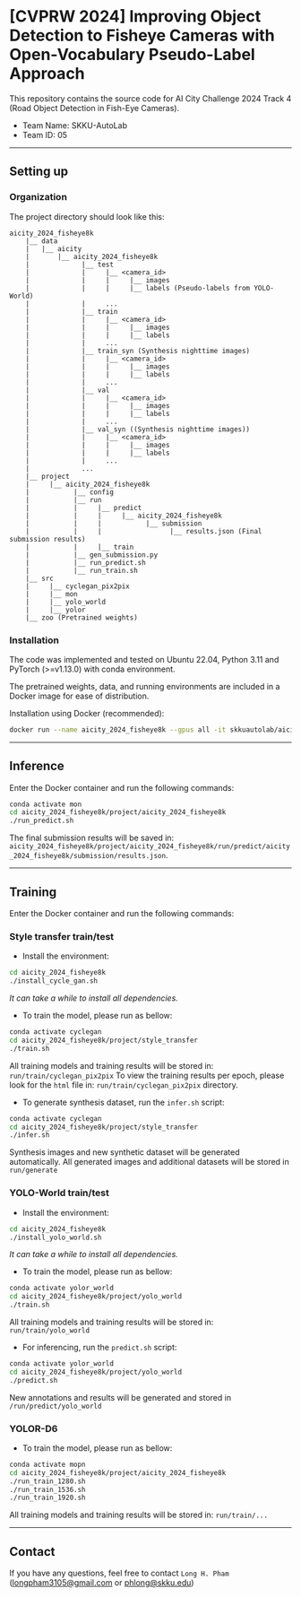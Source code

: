 # [CVPRW 2024] Improving Object Detection to Fisheye Cameras with Open-Vocabulary Pseudo-Label Approach

This repository contains the source code for AI City Challenge 2024 Track 4 (Road Object Detection in Fish-Eye Cameras).

- Team Name: SKKU-AutoLab 
- Team ID: 05

___

## Setting up

### Organization
The project directory should look like this:
```
aicity_2024_fisheye8k
    |__ data
    |   |__ aicity
    |       |__ aicity_2024_fisheye8k
    |             |__ test
    |             |     |__ <camera_id>
    |             |     |     |__ images
    |             |     |     |__ labels (Pseudo-labels from YOLO-World)
    |             |     ...
    |             |__ train
    |             |     |__ <camera_id>
    |             |     |     |__ images
    |             |     |     |__ labels
    |             |     ...
    |             |__ train_syn (Synthesis nighttime images)
    |             |     |__ <camera_id>
    |             |     |     |__ images
    |             |     |     |__ labels
    |             |     ...
    |             |__ val
    |             |     |__ <camera_id>
    |             |     |     |__ images
    |             |     |     |__ labels
    |             |     ...
    |             |__ val_syn ((Synthesis nighttime images))
    |             |     |__ <camera_id>
    |             |     |     |__ images
    |             |     |     |__ labels
    |             |     ...
    |             ...  
    |__ project
    |     |__ aicity_2024_fisheye8k
    |           |__ config
    |           |__ run
    |           |     |__ predict
    |           |     |     |__ aicity_2024_fisheye8k
    |           |     |           |__ submission
    |           |     |                 |__ results.json (Final submission results)
    |           |     |__ train
    |           |__ gen_submission.py
    |           |__ run_predict.sh
    |           |__ run_train.sh
    |__ src
    |     |__ cyclegan_pix2pix
    |     |__ mon
    |     |__ yolo_world
    |     |__ yolor
    |__ zoo (Pretrained weights)            
```

### Installation
The code was implemented and tested on Ubuntu 22.04, Python 3.11 and PyTorch (>=v1.13.0) with conda environment. 

The pretrained weights, data, and running environments are included in a Docker image for ease of distribution.

Installation using Docker (recommended):
```bash
docker run --name aicity_2024_fisheye8k --gpus all -it skkuautolab/aicity_2024_fisheye8:latest
```

---

## Inference
Enter the Docker container and run the following commands:

```bash
conda activate mon
cd aicity_2024_fisheye8k/project/aicity_2024_fisheye8k
./run_predict.sh
```

The final submission results will be saved in: `aicity_2024_fisheye8k/project/aicity_2024_fisheye8k/run/predict/aicity_2024_fisheye8k/submission/results.json`.

---

## Training
Enter the Docker container and run the following commands:

### Style transfer train/test

- Install the environment:
```bash
cd aicity_2024_fisheye8k
./install_cycle_gan.sh
```
_It can take a while to install all dependencies._

- To train the model, please run as bellow:
```bash
conda activate cyclegan
cd aicity_2024_fisheye8k/project/style_transfer
./train.sh
```
All training models and training results will be stored in: `run/train/cyclegan_pix2pix`
To view the training results per epoch, please look for the `html` file in: `run/train/cyclegan_pix2pix` directory.

- To generate synthesis dataset, run the `infer.sh` script:
```bash
conda activate cyclegan
cd aicity_2024_fisheye8k/project/style_transfer
./infer.sh
```
Synthesis images and new synthetic dataset will be generated automatically. All generated images and additional datasets will be stored in `run/generate`

### YOLO-World train/test

- Install the environment:
```bash
cd aicity_2024_fisheye8k
./install_yolo_world.sh
```
_It can take a while to install all dependencies._

- To train the model, please run as bellow:
```bash
conda activate yolor_world
cd aicity_2024_fisheye8k/project/yolo_world
./train.sh
```
All training models and training results will be stored in: `run/train/yolo_world`

- For inferencing, run the `predict.sh` script:
```bash
conda activate yolor_world
cd aicity_2024_fisheye8k/project/yolo_world
./predict.sh
```
New annotations and results will be generated and stored in `/run/predict/yolo_world`

### YOLOR-D6

- To train the model, please run as bellow:
```bash
conda activate mopn
cd aicity_2024_fisheye8k/project/aicity_2024_fisheye8k
./run_train_1280.sh
./run_train_1536.sh
./run_train_1920.sh
```
All training models and training results will be stored in: `run/train/...`

---

## Contact
If you have any questions, feel free to contact `Long H. Pham`
([longpham3105@gmail.com](longpham3105@gmail.com) or [phlong@skku.edu](phlong@skku.edu))
